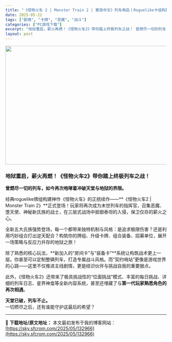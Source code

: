 ```yaml
---
title: "《怪物火车 2 | Monster Train 2 | 繁简中文》列车再启丨Roguelike卡组构建策略神作回归！"
date: 2025-05-22
tags: ["剧情", "卡牌", "恶魔", "战斗"]
categories: ["PC游戏下载"]
excerpt: "地狱重启，薪火再燃！《怪物火车2》带你踏上终极列车之战！ 曾燃尽一切的列车，如今再次咆哮着冲破天堂与地狱的界限。 经典roguelike牌组构建神作《怪物火车》的正统续作——**《怪物火车2 | Monster Train 2》**正式登场！玩家将再次成为末世列车的指挥官，召集恶魔、堕天使、神秘新氏&hellip;"
layout: post
---
```


<img class="aligncenter size-full wp-image-132967" src="https://sky.sfcrom.com/wp-content/uploads/2025/05/2025052202011262.webp" alt="" width="660" height="370" />
<h3 data-start="57" data-end="89">地狱重启，薪火再燃！《怪物火车2》带你踏上终极列车之战！</h3>
<p data-start="91" data-end="122"><strong data-start="91" data-end="122">曾燃尽一切的列车，如今再次咆哮着冲破天堂与地狱的界限。</strong></p>
<p data-start="124" data-end="247">经典roguelike牌组构建神作《怪物火车》的正统续作——**《怪物火车2 | Monster Train 2》**正式登场！玩家将再次成为末世列车的指挥官，召集恶魔、堕天使、神秘新氏族的战士，在三层式战场中抵御泰坦的入侵，保卫仅存的薪火之心。</p>
<p data-start="249" data-end="337">全新五大氏族强势登场，每一个都带来独特机制与风格：是追求极限伤害？还是利用巧妙组合打出逆天配合？构筑你的牌组、升级卡牌、组合装备、招募单位，展开一场策略与反应力并存的地狱之旅！</p>
<p data-start="339" data-end="448">除了熟悉的核心玩法，**新加入的“房间卡”与“装备卡”**系统让构筑战术更上一层。你甚至可以定制整辆列车，打造专属战斗风格。而“契约哨站”更像是游戏世界的心跳——这里不仅推进主线剧情，更是结识伙伴与挑战自我的重要据点。</p>
<p data-start="450" data-end="533">此外，《怪物火车2》还带来了极具挑战性的“位面挑战”模式、丰富的每日挑战、详细的列车日志、星界神龛等全新内容系统，甚至还埋藏了与<strong data-start="514" data-end="532">第一代玩家熟悉角色的再次相遇</strong>。</p>
<p data-start="535" data-end="572"><strong data-start="535" data-end="549">天堂已破，列车不止。</strong><br data-start="549" data-end="552" />一切燃尽之后，还有谁能守护这最后的希望？</p>

---
📖 **下载地址/原文地址：** 本文最初发布于我的博客网站：[https://sky.sfcrom.com/2025/05/132966](https://sky.sfcrom.com/2025/05/132966)

